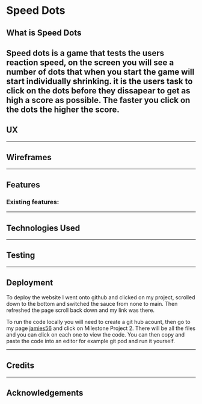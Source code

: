# Speed Dots

## What is Speed Dots

Speed dots is a game that tests the users reaction speed, on the screen you will see a number of dots that when you start the game will start individually shrinking. it is the users task to click on the dots before they dissapear to get as high a score as possible. The faster you click on the dots the higher the score.
---
## UX

---
## Wireframes

---
## Features

### Existing features:


---
## Technologies Used

---
## Testing

---
## Deployment

To deploy the website I went onto github and clicked on my project, scrolled down to the bottom and switched the sauce from none to main. Then refreshed the page scroll back down and my link was there.

To run the code locally you will need to create a git hub acount, then go to my page [jamies56](https://github.com/JamieS56) and click on Milestone Project 2. There will be all the files and you can click on each one to view the code. You can then copy and paste the code into an editor for example git pod and run it yourself.

---
## Credits

---
## Acknowledgements 